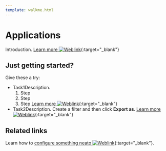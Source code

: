 ```yaml
---
template: walkme.html
---
```


# Applications

Introduction. [Learn more ![Weblink](../img/ico-weblink.gif)](../docpage.md){:target="_blank"}

## Just getting started?

Give these a try:

- Task1Description.
    1. Step
    1. Step
    1. Step
     [Learn more ![Weblink](../img/ico-weblink.gif)](../docpage.md){:target="_blank"}
- Task2Description.
    Create a filter and then click **Export as**. [Learn more ![Weblink](../img/ico-weblink.gif)](../vaas/logging/c-logging-export.md){:target="_blank"}

## Related links

Learn how to [configure something neato ![Weblink](../img/ico-weblink.gif)](../docpage.md){:target="_blank"}.